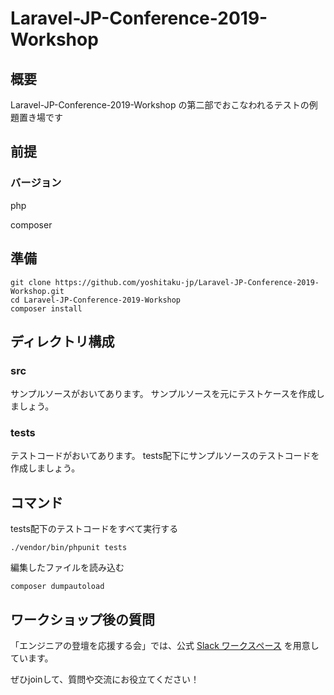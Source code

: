 # Laravel-JP-Conference-2019-Workshop

## 概要
Laravel-JP-Conference-2019-Workshop の第二部でおこなわれるテストの例題置き場です

## 前提
### バージョン
php 

composer 

## 準備
```
git clone https://github.com/yoshitaku-jp/Laravel-JP-Conference-2019-Workshop.git
cd Laravel-JP-Conference-2019-Workshop
composer install
```

## ディレクトリ構成
### src
サンプルソースがおいてあります。
サンプルソースを元にテストケースを作成しましょう。

### tests
テストコードがおいてあります。
tests配下にサンプルソースのテストコードを作成しましょう。

## コマンド
tests配下のテストコードをすべて実行する
```
./vendor/bin/phpunit tests
```

編集したファイルを読み込む
```
composer dumpautoload
```

## ワークショップ後の質問
「エンジニアの登壇を応援する会」では、公式 [Slack ワークスペース](http://bit.ly/elt-slack) を用意しています。

ぜひjoinして、質問や交流にお役立てください！

